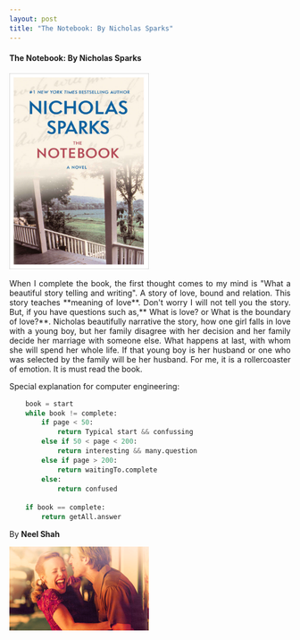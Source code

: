```yaml
---
layout: post
title: "The Notebook: By Nicholas Sparks"
---
```


#### The Notebook: By Nicholas Sparks

<img src="/images/notebook.jpg" width="250px" height="350px">

<p style="text-align: justify;">When I complete the book, the first thought comes to my mind is "What a beautiful story telling and writing". A story of love, bound and relation. This story teaches **meaning of love**. Don't worry I will not tell you the story. But, if you have questions such as,** What is love? or What is the boundary of love?**. Nicholas beautifully narrative the story, how one girl falls in love with a young boy, but her family disagree with her decision and her family decide her marriage with someone else. What happens at last, with whom she will spend her whole life. If that young boy is her husband or one who was selected by the family will be her husband. For me, it is a rollercoaster of emotion. It is must read the book.</p>

Special explanation for computer engineering:

```python
	book = start
	while book != complete:
		if page < 50:
			return Typical start && confussing
		else if 50 < page < 200:
			return interesting && many.question 
		else if page > 200:
			return waitingTo.complete
		else:
			return confused
	
	if book == complete:
		return getAll.answer

```

By **Neel Shah**

<img src="/images/notebook_end.png" width="250px" height="150px">
